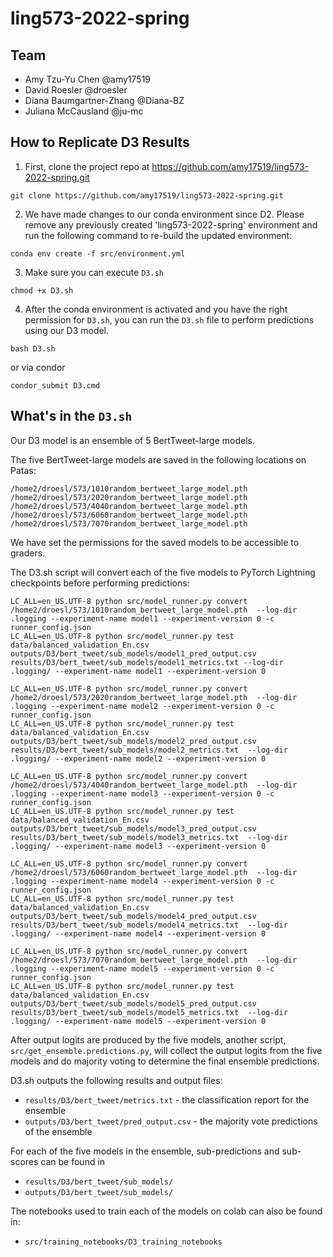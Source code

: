 # ling573-2022-spring


## Team

- Amy Tzu-Yu Chen @amy17519
- David Roesler @droesler
- Diana Baumgartner-Zhang @Diana-BZ
- Juliana McCausland @ju-mc

## How to Replicate D3 Results

1. First, clone the project repo at https://github.com/amy17519/ling573-2022-spring.git

```
git clone https://github.com/amy17519/ling573-2022-spring.git
```

2. We have made changes to our conda environment since D2. Please remove any previously created 'ling573-2022-spring' environment and run the following command to re-build the updated environment:

```
conda env create -f src/environment.yml
```

3. Make sure you can execute `D3.sh`

```
chmod +x D3.sh
```

4. After the conda environment is activated and you have the right permission for `D3.sh`, you can run the `D3.sh` file to perform predictions using our D3 model.
```
bash D3.sh
```

or via condor

```
condor_submit D3.cmd
```


## What's in the `D3.sh`

Our D3 model is an ensemble of 5 BertTweet-large models. 

The five BertTweet-large models are saved in the following locations on Patas:

`/home2/droesl/573/1010random_bertweet_large_model.pth`  
`/home2/droesl/573/2020random_bertweet_large_model.pth`  
`/home2/droesl/573/4040random_bertweet_large_model.pth`  
`/home2/droesl/573/6060random_bertweet_large_model.pth`  
`/home2/droesl/573/7070random_bertweet_large_model.pth`  

We have set the permissions for the saved models to be accessible to graders. 

The D3.sh script will convert each of the five models to PyTorch Lightning checkpoints before performing predictions:
```
LC_ALL=en_US.UTF-8 python src/model_runner.py convert /home2/droesl/573/1010random_bertweet_large_model.pth  --log-dir .logging --experiment-name model1 --experiment-version 0 -c runner_config.json
LC_ALL=en_US.UTF-8 python src/model_runner.py test data/balanced_validation_En.csv outputs/D3/bert_tweet/sub_models/model1_pred_output.csv results/D3/bert_tweet/sub_models/model1_metrics.txt --log-dir .logging/ --experiment-name model1 --experiment-version 0

LC_ALL=en_US.UTF-8 python src/model_runner.py convert /home2/droesl/573/2020random_bertweet_large_model.pth  --log-dir .logging --experiment-name model2 --experiment-version 0 -c runner_config.json
LC_ALL=en_US.UTF-8 python src/model_runner.py test data/balanced_validation_En.csv outputs/D3/bert_tweet/sub_models/model2_pred_output.csv results/D3/bert_tweet/sub_models/model2_metrics.txt  --log-dir .logging/ --experiment-name model2 --experiment-version 0

LC_ALL=en_US.UTF-8 python src/model_runner.py convert /home2/droesl/573/4040random_bertweet_large_model.pth  --log-dir .logging --experiment-name model3 --experiment-version 0 -c runner_config.json
LC_ALL=en_US.UTF-8 python src/model_runner.py test data/balanced_validation_En.csv outputs/D3/bert_tweet/sub_models/model3_pred_output.csv results/D3/bert_tweet/sub_models/model3_metrics.txt  --log-dir .logging/ --experiment-name model3 --experiment-version 0

LC_ALL=en_US.UTF-8 python src/model_runner.py convert /home2/droesl/573/6060random_bertweet_large_model.pth  --log-dir .logging --experiment-name model4 --experiment-version 0 -c runner_config.json
LC_ALL=en_US.UTF-8 python src/model_runner.py test data/balanced_validation_En.csv outputs/D3/bert_tweet/sub_models/model4_pred_output.csv results/D3/bert_tweet/sub_models/model4_metrics.txt  --log-dir .logging/ --experiment-name model4 --experiment-version 0

LC_ALL=en_US.UTF-8 python src/model_runner.py convert /home2/droesl/573/7070random_bertweet_large_model.pth  --log-dir .logging --experiment-name model5 --experiment-version 0 -c runner_config.json
LC_ALL=en_US.UTF-8 python src/model_runner.py test data/balanced_validation_En.csv outputs/D3/bert_tweet/sub_models/model5_pred_output.csv results/D3/bert_tweet/sub_models/model5_metrics.txt  --log-dir .logging/ --experiment-name model5 --experiment-version 0

```
After output logits are produced by the five models, another script, `src/get_ensemble.predictions.py`, will collect the output logits from the five models and do majority voting to determine the final ensemble predictions.


D3.sh outputs the following results and output files:

- `results/D3/bert_tweet/metrics.txt` - the classification report for the ensemble
- `outputs/D3/bert_tweet/pred_output.csv` - the majority vote predictions of the ensemble

For each of the five models in the ensemble, sub-predictions and sub-scores can be found in 

- `results/D3/bert_tweet/sub_models/`
- `outputs/D3/bert_tweet/sub_models/`

The notebooks used to train each of the models on colab can also be found in:

- `src/training_notebooks/D3_training_notebooks`
